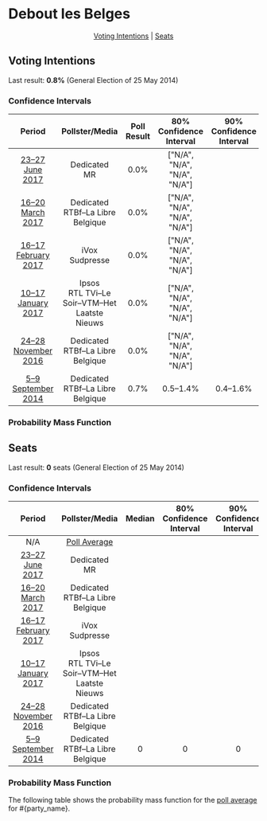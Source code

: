 # Debout les Belges

<p align="center"><a href="#voting-intentions">Voting Intentions</a> | <a href="#seats">Seats</a></p>

## Voting Intentions

Last result: **0.8%** (General Election of 25 May 2014)

### Confidence Intervals

| Period     | Pollster/Media   | Poll Result | 80% Confidence Interval | 90% Confidence Interval | 95% Confidence Interval | 99% Confidence Interval |
|:----------:|:----------------:|:-----------:|:-----------------------:|:-----------------------:|:-----------------------:|:-----------------------:|
| [23–27 June 2017](2017-06-27-Dedicated.html) | Dedicated <br> MR | 0.0% | ["N/A", "N/A", "N/A", "N/A"] |
| [16–20 March 2017](2017-03-20-Dedicated.html) | Dedicated <br> RTBf–La Libre Belgique | 0.0% | ["N/A", "N/A", "N/A", "N/A"] |
| [16–17 February 2017](2017-02-17-IVox.html) | iVox <br> Sudpresse | 0.0% | ["N/A", "N/A", "N/A", "N/A"] |
| [10–17 January 2017](2017-01-17-Ipsos.html) | Ipsos <br> RTL TVi–Le Soir–VTM–Het Laatste Nieuws | 0.0% | ["N/A", "N/A", "N/A", "N/A"] |
| [24–28 November 2016](2016-11-28-Dedicated.html) | Dedicated <br> RTBf–La Libre Belgique | 0.0% | ["N/A", "N/A", "N/A", "N/A"] |
| [5–9 September 2014](2014-09-09-Dedicated.html) | Dedicated <br> RTBf–La Libre Belgique | 0.7% | 0.5–1.4% | 0.4–1.6% | 0.3–1.7% | 0.2–2.1% |

### Probability Mass Function

## Seats

Last result: **0** seats (General Election of 25 May 2014)

### Confidence Intervals

| Period     | Pollster/Media   | Median | 80% Confidence Interval | 90% Confidence Interval | 95% Confidence Interval | 99% Confidence Interval |
|:----------:|:----------------:|:------:|:-----------------------:|:-----------------------:|:-----------------------:|:-----------------------:|
| N/A | [Poll Average](average.html) |  |  |  |  |  |
| [23–27 June 2017](2017-06-27-Dedicated.html) | Dedicated <br> MR |  |  |  |  |  |
| [16–20 March 2017](2017-03-20-Dedicated.html) | Dedicated <br> RTBf–La Libre Belgique |  |  |  |  |  |
| [16–17 February 2017](2017-02-17-IVox.html) | iVox <br> Sudpresse |  |  |  |  |  |
| [10–17 January 2017](2017-01-17-Ipsos.html) | Ipsos <br> RTL TVi–Le Soir–VTM–Het Laatste Nieuws |  |  |  |  |  |
| [24–28 November 2016](2016-11-28-Dedicated.html) | Dedicated <br> RTBf–La Libre Belgique |  |  |  |  |  |
| [5–9 September 2014](2014-09-09-Dedicated.html) | Dedicated <br> RTBf–La Libre Belgique | 0 | 0 | 0 | 0 | 0–1 |

### Probability Mass Function

The following table shows the probability mass function for the [poll average](average.html) for #{party_name}.


